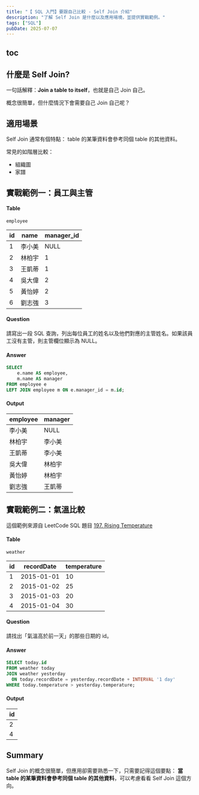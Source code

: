 ```yaml
---
title: "【 SQL 入門】要跟自己比較 - Self Join 介紹"
description: "了解 Self Join 是什麼以及應用場境，並提供實戰範例。"
tags: ["SQL"]
pubDate: 2025-07-07
---
```


## toc

## 什麼是 Self Join?

一句話解釋：**Join a table to itself**，也就是自己 Join 自己。

概念很簡單，但什麼情況下會需要自己 Join 自己呢？

## 適用場景

Self Join 通常有個特點： table 的某筆資料會參考同個 table 的其他資料。

常見的如階層比較：

- 組織圖
- 家譜

## 實戰範例一：員工與主管

#### Table

`employee`

| id  | name   | manager_id |
| --- | ------ | ---------- |
| 1   | 李小美 | NULL       |
| 2   | 林柏宇 | 1          |
| 3   | 王凱蒂 | 1          |
| 4   | 吳大偉 | 2          |
| 5   | 黃怡婷 | 2          |
| 6   | 劉志強 | 3          |

#### Question

請寫出一段 SQL 查詢，列出每位員工的姓名以及他們對應的主管姓名。如果該員工沒有主管，則主管欄位顯示為 NULL。

#### Answer

```sql
SELECT
    e.name AS employee,
    m.name AS manager
FROM employee e
LEFT JOIN employee m ON e.manager_id = m.id;
```

#### Output

| employee | manager |
| -------- | ------- |
| 李小美   | NULL    |
| 林柏宇   | 李小美  |
| 王凱蒂   | 李小美  |
| 吳大偉   | 林柏宇  |
| 黃怡婷   | 林柏宇  |
| 劉志強   | 王凱蒂  |

## 實戰範例二：氣溫比較

這個範例來源自 LeetCode SQL 題目 [197. Rising Temperature](https://leetcode.com/problems/rising-temperature/)

#### Table

`weather`

| id  | recordDate | temperature |
| --- | ---------- | ----------- |
| 1   | 2015-01-01 | 10          |
| 2   | 2015-01-02 | 25          |
| 3   | 2015-01-03 | 20          |
| 4   | 2015-01-04 | 30          |

#### Question

請找出「氣溫高於前一天」的那些日期的 id。

#### Answer

```sql
SELECT today.id
FROM weather today
JOIN weather yesterday
  ON today.recordDate = yesterday.recordDate + INTERVAL '1 day'
WHERE today.temperature > yesterday.temperature;
```

#### Output

| id  |
| --- |
| 2   |
| 4   |

## Summary

Self Join 的概念很簡單，但應用卻需要熟悉一下，只需要記得這個要點：
**當 table 的某筆資料會參考同個 table 的其他資料**，可以考慮看看 Self Join 這個方向。
